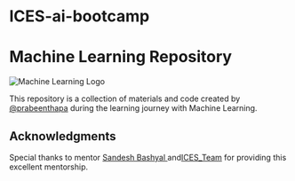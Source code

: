 # ICES-ai-bootcamp

# Machine Learning Repository

![Machine Learning Logo](https://t4.ftcdn.net/jpg/03/98/18/19/360_F_398181949_BudYmmAeTPJwDz6HMxwf1PL3ZNIblohm.jpg)

This repository is a collection of materials and code created by [@prabeenthapa](https://github.com/PrabeenThapa/) during the learning journey with Machine Learning.

## Acknowledgments

Special thanks to mentor [Sandesh Bashyal ](https://github.com/SandeshBashyal) and[ICES_Team](https://www.facebook.com/icesnepal) for providing this excellent mentorship.
